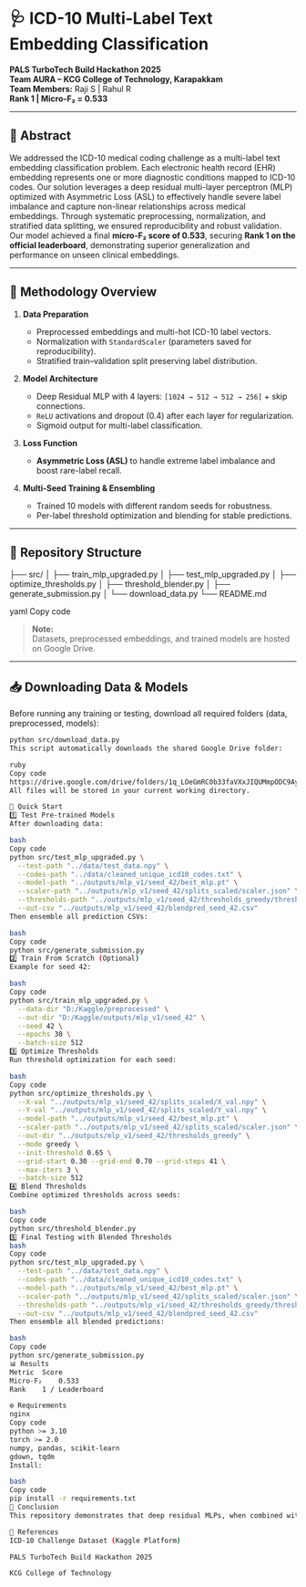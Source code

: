 # 🩺 ICD-10 Multi-Label Text Embedding Classification  
**PALS TurboTech Build Hackathon 2025**  
**Team AURA – KCG College of Technology, Karapakkam**  
**Team Members:** Raji S | Rahul R  
**Rank 1 | Micro-F₂ = 0.533**

---

## 📄 Abstract
We addressed the ICD-10 medical coding challenge as a multi-label text embedding classification problem. Each electronic health record (EHR) embedding represents one or more diagnostic conditions mapped to ICD-10 codes. Our solution leverages a deep residual multi-layer perceptron (MLP) optimized with Asymmetric Loss (ASL) to effectively handle severe label imbalance and capture non-linear relationships across medical embeddings. Through systematic preprocessing, normalization, and stratified data splitting, we ensured reproducibility and robust validation. Our model achieved a final **micro-F₂ score of 0.533**, securing **Rank 1 on the official leaderboard**, demonstrating superior generalization and performance on unseen clinical embeddings.

---

## 🧠 Methodology Overview
1. **Data Preparation**  
   - Preprocessed embeddings and multi-hot ICD-10 label vectors.  
   - Normalization with `StandardScaler` (parameters saved for reproducibility).  
   - Stratified train–validation split preserving label distribution.  

2. **Model Architecture**  
   - Deep Residual MLP with 4 layers: `[1024 → 512 → 512 → 256]` + skip connections.  
   - `ReLU` activations and dropout (0.4) after each layer for regularization.  
   - Sigmoid output for multi-label classification.  

3. **Loss Function**  
   - **Asymmetric Loss (ASL)** to handle extreme label imbalance and boost rare-label recall.  

4. **Multi-Seed Training & Ensembling**  
   - Trained 10 models with different random seeds for robustness.  
   - Per-label threshold optimization and blending for stable predictions.  

---

## 📂 Repository Structure
├── src/
│ ├── train_mlp_upgraded.py
│ ├── test_mlp_upgraded.py
│ ├── optimize_thresholds.py
│ ├── threshold_blender.py
│ ├── generate_submission.py
│ └── download_data.py
└── README.md

yaml
Copy code

> **Note:**  
> Datasets, preprocessed embeddings, and trained models are hosted on Google Drive.

---

## 📥 Downloading Data & Models
Before running any training or testing, download all required folders (data, preprocessed, models):

```bash
python src/download_data.py
This script automatically downloads the shared Google Drive folder:

ruby
Copy code
https://drive.google.com/drive/folders/1q_LOeGmRC0b33faVXxJIQUMmpODC9Ayh?usp=sharing
All files will be stored in your current working directory.

🚀 Quick Start
1️⃣ Test Pre-trained Models
After downloading data:

bash
Copy code
python src/test_mlp_upgraded.py \
  --test-path "../data/test_data.npy" \
  --codes-path "../data/cleaned_unique_icd10_codes.txt" \
  --model-path "../outputs/mlp_v1/seed_42/best_mlp.pt" \
  --scaler-path "../outputs/mlp_v1/seed_42/splits_scaled/scaler.json" \
  --thresholds-path "../outputs/mlp_v1/seed_42/thresholds_greedy/thresholds_blend.npy" \
  --out-csv "../outputs/mlp_v1/seed_42/blendpred_seed_42.csv"
Then ensemble all prediction CSVs:

bash
Copy code
python src/generate_submission.py
2️⃣ Train From Scratch (Optional)
Example for seed 42:

bash
Copy code
python src/train_mlp_upgraded.py \
  --data-dir "D:/Kaggle/preprocessed" \
  --out-dir "D:/Kaggle/outputs/mlp_v1/seed_42" \
  --seed 42 \
  --epochs 30 \
  --batch-size 512
3️⃣ Optimize Thresholds
Run threshold optimization for each seed:

bash
Copy code
python src/optimize_thresholds.py \
  --X-val "../outputs/mlp_v1/seed_42/splits_scaled/X_val.npy" \
  --Y-val "../outputs/mlp_v1/seed_42/splits_scaled/Y_val.npy" \
  --model-path "../outputs/mlp_v1/seed_42/best_mlp.pt" \
  --scaler-path "../outputs/mlp_v1/seed_42/splits_scaled/scaler.json" \
  --out-dir "../outputs/mlp_v1/seed_42/thresholds_greedy" \
  --mode greedy \
  --init-threshold 0.65 \
  --grid-start 0.30 --grid-end 0.70 --grid-steps 41 \
  --max-iters 3 \
  --batch-size 512
4️⃣ Blend Thresholds
Combine optimized thresholds across seeds:

bash
Copy code
python src/threshold_blender.py
5️⃣ Final Testing with Blended Thresholds
bash
Copy code
python src/test_mlp_upgraded.py \
  --test-path "../data/test_data.npy" \
  --codes-path "../data/cleaned_unique_icd10_codes.txt" \
  --model-path "../outputs/mlp_v1/seed_42/best_mlp.pt" \
  --scaler-path "../outputs/mlp_v1/seed_42/splits_scaled/scaler.json" \
  --thresholds-path "../outputs/mlp_v1/seed_42/thresholds_greedy/thresholds_blend.npy" \
  --out-csv "../outputs/mlp_v1/seed_42/blendpred_seed_42.csv"
Then ensemble all blended predictions:

bash
Copy code
python src/generate_submission.py
📊 Results
Metric	Score
Micro-F₂	0.533
Rank	1 / Leaderboard

⚙️ Requirements
nginx
Copy code
python >= 3.10
torch >= 2.0
numpy, pandas, scikit-learn
gdown, tqdm
Install:

bash
Copy code
pip install -r requirements.txt
🏁 Conclusion
This repository demonstrates that deep residual MLPs, when combined with asymmetric loss and threshold ensembling, can outperform heavier transformer models on structured clinical embeddings while remaining reproducible and lightweight.

🔗 References
ICD-10 Challenge Dataset (Kaggle Platform)

PALS TurboTech Build Hackathon 2025

KCG College of Technology
